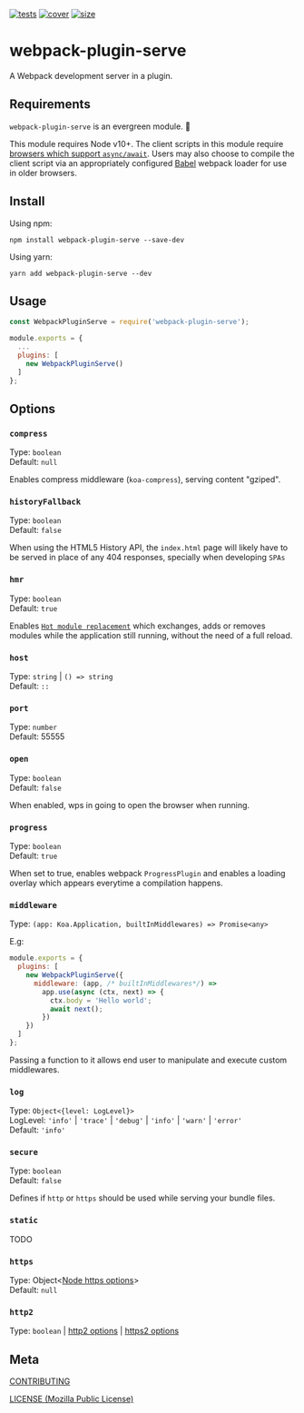 [tests]: 	https://img.shields.io/circleci/project/github/shellscape/postcss-less.svg
[tests-url]: https://circleci.com/gh/shellscape/postcss-less

[cover]: https://codecov.io/gh/shellscape/postcss-less/branch/master/graph/badge.svg
[cover-url]: https://codecov.io/gh/shellscape/postcss-less

[size]: https://packagephobia.now.sh/badge?p=postcss-less
[size-url]: https://packagephobia.now.sh/result?p=postcss-less

[loglevel]: https://githhub.com/pimterry/loglevel
[loglevelpre]: https://github.com/kutuluk/loglevel-plugin-prefix
[methodFactory]: lib/MethodFactory.js
[prefixFactory]: factory/PrefixFactory.js

[![tests][tests]][tests-url]
[![cover][cover]][cover-url]
[![size][size]][size-url]

# webpack-plugin-serve

A Webpack development server in a plugin.

## Requirements

`webpack-plugin-serve` is an evergreen module. 🌲

This module requires Node v10+. The client scripts in this module require [browsers which support `async/await`](https://caniuse.com/#feat=async-functions). Users may also choose to compile the client script via an appropriately configured [Babel](https://babeljs.io/) webpack loader for use in older browsers.

## Install

Using npm:

```console
npm install webpack-plugin-serve --save-dev
```

Using yarn:

```console
yarn add webpack-plugin-serve --dev
```

## Usage

```js
const WebpackPluginServe = require('webpack-plugin-serve');

module.exports = {
  ...
  plugins: [
    new WebpackPluginServe()
  ]
};

```


## Options

### `compress`
Type: `boolean`<br>
Default: `null`

Enables compress middleware (`koa-compress`), serving content "gziped".

### `historyFallback`
Type: `boolean`<br>
Default: `false`

When using the HTML5 History API, the `index.html` page will likely have to be served in place of any 404 responses, specially when developing `SPAs`

### `hmr`
Type: `boolean`<br>
Default: `true`

Enables [`Hot module replacement`](https://webpack.js.org/concepts/hot-module-replacement/) which exchanges, adds or removes modules while the application still running, without the need of a full reload.

### `host`
Type: `string` | `() => string`<br>
Default: `::`

### `port`
Type: `number`<br>
Default: 55555

### `open`
Type: `boolean`<br>
Default: `false`

When enabled, wps in going to open the browser when running.

### `progress`
Type: `boolean`<br>
Default: `true` 

When set to true, enables webpack `ProgressPlugin` and enables a loading overlay which appears everytime a compilation happens.

### `middleware`
Type: `(app: Koa.Application, builtInMiddlewares) => Promise<any>`

E.g: 
```js
module.exports = {
  plugins: [
    new WebpackPluginServe({
      middleware: (app, /* builtInMiddlewares*/) =>
        app.use(async (ctx, next) => {
          ctx.body = 'Hello world';
          await next();
        })
    })
  ]
};
```

Passing a function to it allows end user to manipulate and execute custom middlewares.

### `log`
Type: `Object<{level: LogLevel}>`<br>
LogLevel: `'info'` | `'trace'` | `'debug'` | `'info'` | `'warn'` | `'error'`<br>
Default: `'info'`


### `secure`
Type: `boolean`<br>
Default: `false`

Defines if `http` or `https` should be used while serving your bundle files.

### `static`
TODO

### `https`
Type: Object<[Node https options](https://nodejs.org/api/https.html#https_https_createserver_options_requestlistener)><br>
Default: `null`

### `http2`
Type: `boolean` | [http2 options](https://nodejs.org/api/http2.html#http2_http2_createserver_options_onrequesthandler) | [https2 options](https://nodejs.org/api/http2.html#http2_http2_createsecureserver_options_onrequesthandler)


## Meta

[CONTRIBUTING](./.github/CONTRIBUTING.md)

[LICENSE (Mozilla Public License)](./LICENSE)
